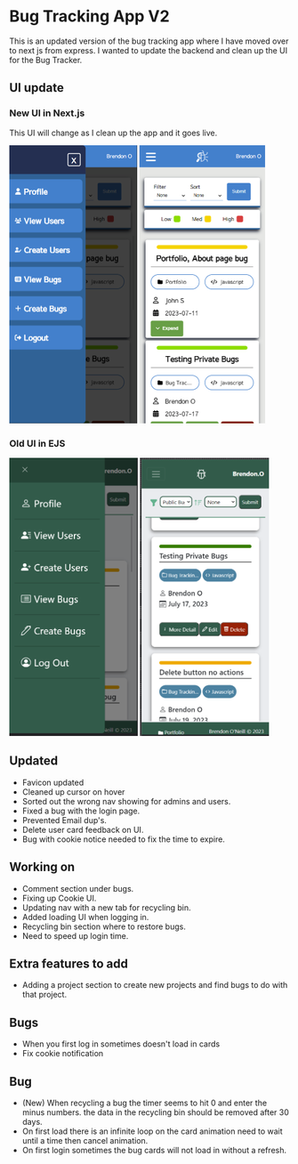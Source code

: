 # Bug Tracking App V2
This is an updated version of the bug tracking app where I have moved over to next js from express. I wanted to update the backend and clean up the UI for the Bug Tracker.

## UI update
### New UI in Next.js
This UI will change as I clean up the app and it goes live. 

<img src="public/new-bug-1.png" height="500"> <img src="public/new-bug-2.png" height="500">

### Old UI in EJS
<img src="public/old-bug-1.png" height="500"> <img src="public/old-bug-2.png" height="500">
 

## Updated
- Favicon updated
- Cleaned up cursor on hover
- Sorted out the wrong nav showing for admins and users.
- Fixed a bug with the login page.
- Prevented Email dup's.
- Delete user card feedback on UI.
- Bug with cookie notice needed to fix the time to expire.

## Working on
- Comment section under bugs.
- Fixing up Cookie UI.
- Updating nav with a new tab for recycling bin.
- Added loading UI when logging in.
- Recycling bin section where to restore bugs.
- Need to speed up login time.

## Extra features to add
- Adding a project section to create new projects and find bugs to do with that project.

## Bugs
- When you first log in sometimes doesn't load in cards
- Fix cookie notification

## Bug
- (New) When recycling a bug the timer seems to hit 0 and enter the minus numbers. the data in the recycling bin should be removed after 30 days.
- On first load there is an infinite loop on the card animation need to wait until a time then cancel animation.
- On first login sometimes the bug cards will not load in without a refresh. 


